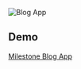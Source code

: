 



![Blog App](blogapp.gif)

## Demo

[Milestone Blog App](https://mucahitmehmet-blogapp.netlify.app/)




